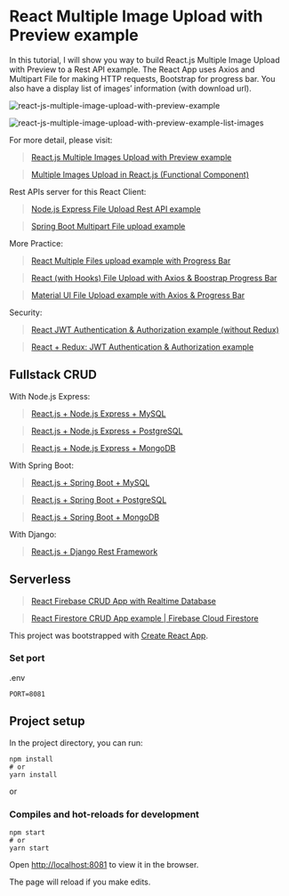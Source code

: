 # React Multiple Image Upload with Preview example

In this tutorial, I will show you way to build React.js Multiple Image Upload with Preview to a Rest API example. The React App uses Axios and Multipart File for making HTTP requests, Bootstrap for progress bar. You also have a display list of images’ information (with download url).

![react-js-multiple-image-upload-with-preview-example](react-js-multiple-image-upload-with-preview-example.png)

![react-js-multiple-image-upload-with-preview-example-list-images](react-js-multiple-image-upload-with-preview-example-list-images.png)

For more detail, please visit:
> [React.js Multiple Images Upload with Preview example](https://www.bezkoder.com/react-multiple-image-upload-with-preview/)

> [Multiple Images Upload in React.js (Functional Component)](https://www.bezkoder.com/multiple-image-upload-react-js/)

Rest APIs server for this React Client:
> [Node.js Express File Upload Rest API example](https://www.bezkoder.com/node-js-express-file-upload/)

> [Spring Boot Multipart File upload example](https://www.bezkoder.com/spring-boot-file-upload/)

More Practice:
> [React Multiple Files upload example with Progress Bar](https://www.bezkoder.com/react-multiple-files-upload/)

> [React (with Hooks) File Upload with Axios & Boostrap Progress Bar](https://www.bezkoder.com/react-hooks-file-upload/)

> [Material UI File Upload example with Axios & Progress Bar](https://www.bezkoder.com/material-ui-file-upload/)

Security:
> [React JWT Authentication & Authorization example (without Redux)](https://www.bezkoder.com/react-jwt-auth/)

> [React + Redux: JWT Authentication & Authorization example](https://www.bezkoder.com/react-redux-jwt-auth/)

## Fullstack CRUD
With Node.js Express:

> [React.js + Node.js Express + MySQL](https://www.bezkoder.com/react-node-express-mysql/)

> [React.js + Node.js Express + PostgreSQL](https://www.bezkoder.com/react-node-express-postgresql/)

> [React.js + Node.js Express + MongoDB](https://www.bezkoder.com/react-node-express-mongodb-mern-stack/)

With Spring Boot:

> [React.js + Spring Boot + MySQL](https://www.bezkoder.com/react-spring-boot-crud/)

> [React.js + Spring Boot + PostgreSQL](https://www.bezkoder.com/spring-boot-react-postgresql/)

> [React.js + Spring Boot + MongoDB](https://www.bezkoder.com/react-spring-boot-mongodb/)

With Django:

> [React.js + Django Rest Framework](https://www.bezkoder.com/django-react-axios-rest-framework/)

## Serverless
> [React Firebase CRUD App with Realtime Database](https://www.bezkoder.com/react-firebase-crud/)

> [React Firestore CRUD App example | Firebase Cloud Firestore](https://www.bezkoder.com/react-firestore-crud/)


This project was bootstrapped with [Create React App](https://github.com/facebook/create-react-app).

### Set port
.env
```
PORT=8081
```

## Project setup

In the project directory, you can run:

```
npm install
# or
yarn install
```

or

### Compiles and hot-reloads for development

```
npm start
# or
yarn start
```

Open [http://localhost:8081](http://localhost:8081) to view it in the browser.

The page will reload if you make edits.
